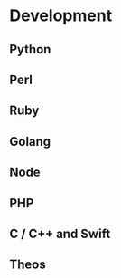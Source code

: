 # Development

## Python

## Perl

## Ruby

## Golang

## Node

## PHP

## C / C++ and Swift

## Theos
